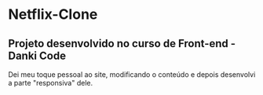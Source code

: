 # Netflix-Clone
## Projeto desenvolvido no curso de Front-end - Danki Code

Dei meu toque pessoal ao site, modificando o conteúdo 
e depois desenvolvi a parte "responsiva" dele.

